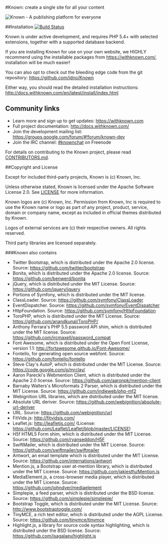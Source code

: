 #Known: create a single site for all your content

![Known - A publishing platform for everyone](https://raw.githubusercontent.com/idno/Known/master/gfx/robots/feedback.png "Hello!")

##Installation [![Build Status](https://travis-ci.org/idno/Known.svg?branch=master)](https://travis-ci.org/idno/Known)

Known is under active development, and requires PHP 5.4+ with selected extensions, together with a supported database backend. 

If you are installing Known for use on your own website, we HIGHLY recommend using the installable packages
from <https://withknown.com/>, installation will be much easier!

You can also opt to check out the bleeding edge code from the git repository: https://github.com/idno/Known

Either way, you should read the detailed installation instructions: http://docs.withknown.com/en/latest/install/index.html

## Community links

* Learn more and sign up to get updates: <https://withknown.com>
* Full project documentation: <http://docs.withknown.com/>
* Join the development mailing list: <https://groups.google.com/forum/#!forum/known-dev>
* Join the IRC channel: [#knownchat](https://webchat.freenode.net/?channels=knownchat) on Freenode

For details on contributing to the Known project, please read [CONTRIBUTORS.md](CONTRIBUTORS.md).

##Copyright and License

Except for included third-party projects, Known is (c) Known, Inc.

Unless otherwise stated, Known is licensed under the Apache Software License 2.0. See [LICENSE](LICENSE) for more information.

Known logos are (c) Known, Inc. Permission from Known, Inc is required to use the Known name or logo as part of any
project, product, service, domain or company name, except as included in official themes distributed by Known.

Logos of external services are (c) their respective owners. All rights reserved.

Third party libraries are licensed separately.

###Known also contains

* Twitter Bootstrap, which is distributed under the Apache 2.0 license. Source: https://github.com/twitter/bootstrap
* Bonita, which is distributed under the Apache 2.0 license. Source: https://github.com/benwerd/bonita
* jQuery, which is distributed under the MIT License. Source: https://github.com/jquery/jquery
* Portions of Symfony, which is distributed under the MIT license.
 * ClassLoader. Source: https://github.com/symfony/ClassLoader
 * EventDispatcher. Source: https://github.com/symfony/EventDispatcher
 * HttpFoundation. Source: https://github.com/symfony/HttpFoundation
* ToroPHP, which is distributed under the MIT License. Source: https://github.com/anandkunal/ToroPHP/
* Anthony Ferrara's PHP 5.5 password API shim, which is distributed under the MIT license. Source: https://github.com/ircmaxell/password_compat
* Font Awesome, which is distributed under the Open Font License, version 1.1: http://fortawesome.github.io/Font-Awesome/
* Fontello, for generating open source webfont. Source: https://github.com/fontello/fontello
* Steve Clay's AutoP, which is distributed under the MIT License. Source: https://code.google.com/p/mrclay/
* Aaron Parecki's Webmention Client, which is distributed under the Apache 2.0 license. Source: https://github.com/aaronpk/mention-client
* Barnaby Walters's Microformats 2 Parser, which is distributed under the MIT License. Source: https://github.com/indieweb/php-mf2
* Webignition URL libraries, which are distributed under the MIT license.
 * Absolute URL deriver. Source: https://github.com/webignition/absolute-url-deriver
 * URL. Source: https://github.com/webignition/url
* FitVids.js: http://fitvidsjs.com/
* Leaflet.js: http://leafletjs.com/ (License: https://github.com/Leaflet/Leaflet/blob/master/LICENSE)
* H5f HTML5 Form shim, which is distributed under the MIT License. Source: https://github.com/ryanseddon/H5F
* SwiftMailer, which is distributed under the MIT License. Source: https://github.com/swiftmailer/swiftmailer
* Antwort, an email template which is distributed under the MIT License. Source: https://github.com/internations/antwort
* Mention.js, a Bootstrap user at-mention library, which is distributed under the MIT License. Source: https://github.com/jakiestfu/Mention.js
* MediaElement.js, a cross-browser media player, which is distributed under the MIT License. Source: https://github.com/johndyer/mediaelement
* Simplepie, a feed parser, which is distributed under the BSD license. Source: https://github.com/simplepie/simplepie/
* Bootstrap Toggle, which is distributed under the MIT License. Source: http://www.bootstraptoggle.com/
* TinyMCE, a rich text editor, which is distributed under the AGPL License. Source: https://github.com/tinymce/tinymce
* Highlight.js, a library for source code syntax highlighting, which is distributed under the BSD license. Source: https://github.com/isagalaev/highlight.js
